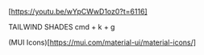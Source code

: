 [https://youtu.be/wYpCWwD1oz0?t=6116]

TAILWIND SHADES
cmd + k + g

(MUI Icons)[https://mui.com/material-ui/material-icons/]

<!-- GetPreDefined Colors Test Colors
    <Box display="flex" justifyContent="space-evenly">
      <Box height="50px" width="50px" borderRadius="100%" bgcolor="#1ABC9C"></Box>
      <Box height="50px" width="50px" borderRadius="100%" bgcolor="#32A852"></Box>
      <Box height="50px" width="50px" borderRadius="100%" bgcolor="#1A8006"></Box>
      <Box height="50px" width="50px" borderRadius="100%" bgcolor="#D46A7E"></Box>
      <Box height="50px" width="50px" borderRadius="100%" bgcolor="#E74C3C"></Box>
      <Box height="50px" width="50px" borderRadius="100%" bgcolor="#FECE44"></Box>
      <Box height="50px" width="50px" borderRadius="100%" bgcolor="#9B59B6"></Box>
      <Box height="50px" width="50px" borderRadius="100%" bgcolor="#F1C40F"></Box>
      <Box height="50px" width="50px" borderRadius="100%" bgcolor="#34495E"></Box>
    </Box> -->